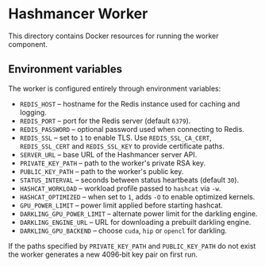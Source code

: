 # Hashmancer Worker

This directory contains Docker resources for running the worker component.

## Environment variables

The worker is configured entirely through environment variables:

- `REDIS_HOST` – hostname for the Redis instance used for caching and logging.
- `REDIS_PORT` – port for the Redis server (default `6379`).
- `REDIS_PASSWORD` – optional password used when connecting to Redis.
- `REDIS_SSL` – set to `1` to enable TLS. Use `REDIS_SSL_CA_CERT`,
  `REDIS_SSL_CERT` and `REDIS_SSL_KEY` to provide certificate paths.
- `SERVER_URL` – base URL of the Hashmancer server API.
- `PRIVATE_KEY_PATH` – path to the worker's private RSA key.
- `PUBLIC_KEY_PATH` – path to the worker's public key.
- `STATUS_INTERVAL` – seconds between status heartbeats (default `30`).
- `HASHCAT_WORKLOAD` – workload profile passed to `hashcat` via `-w`.
- `HASHCAT_OPTIMIZED` – when set to `1`, adds `-O` to enable optimized kernels.
- `GPU_POWER_LIMIT` – power limit applied before starting hashcat.
- `DARKLING_GPU_POWER_LIMIT` – alternate power limit for the darkling engine.
- `DARKLING_ENGINE_URL` – URL for downloading a prebuilt darkling engine.
- `DARKLING_GPU_BACKEND` – choose `cuda`, `hip` or `opencl` for darkling.

If the paths specified by `PRIVATE_KEY_PATH` and `PUBLIC_KEY_PATH` do not
exist the worker generates a new 4096‑bit key pair on first run.
